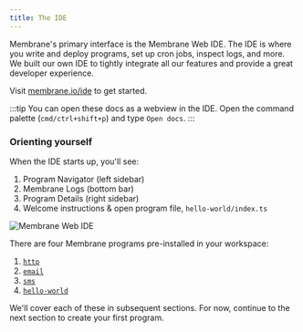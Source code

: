 ```yaml
---
title: The IDE
---
```


Membrane's primary interface is the Membrane Web IDE. The IDE is where you write and deploy programs, set up cron jobs, inspect logs, and more.
We built our own IDE to tightly integrate all our features and provide a great developer experience.

Visit <a href="https://membrane.io/ide" target="_blank">membrane.io/ide</a> to get started.

:::tip
You can open these docs as a webview in the IDE. Open the command palette (`cmd/ctrl+shift+p`) and type `Open docs`.
:::

### Orienting yourself

When the IDE starts up, you'll see:

1. Program Navigator (left sidebar)
2. Membrane Logs (bottom bar)
3. Program Details (right sidebar)
4. Welcome instructions & open program file, `hello-world/index.ts`

![Membrane Web IDE](/cloud-assets/ide-orientation.png)

There are four Membrane programs pre-installed in your workspace:

1. [`http`](/features/endpoints/#http-program)
2. [`email`](/features/email)
3. [`sms`](/features/sms)
4. [`hello-world`](/getting-started/hello-world)

We'll cover each of these in subsequent sections. For now, continue to the next section to create your first program.
